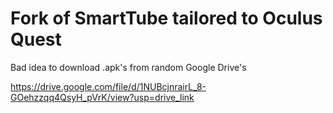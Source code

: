 # Fork of SmartTube tailored to Oculus Quest
Bad idea to download .apk's from random Google Drive's

https://drive.google.com/file/d/1NUBcjnrairL_8-GOehzzqq4QsyH_pVrK/view?usp=drive_link

